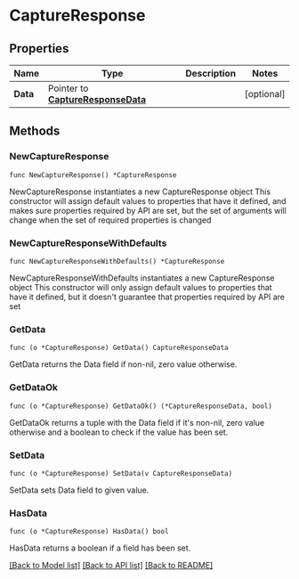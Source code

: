 # CaptureResponse

## Properties

Name | Type | Description | Notes
------------ | ------------- | ------------- | -------------
**Data** | Pointer to [**CaptureResponseData**](CaptureResponseData.md) |  | [optional] 

## Methods

### NewCaptureResponse

`func NewCaptureResponse() *CaptureResponse`

NewCaptureResponse instantiates a new CaptureResponse object
This constructor will assign default values to properties that have it defined,
and makes sure properties required by API are set, but the set of arguments
will change when the set of required properties is changed

### NewCaptureResponseWithDefaults

`func NewCaptureResponseWithDefaults() *CaptureResponse`

NewCaptureResponseWithDefaults instantiates a new CaptureResponse object
This constructor will only assign default values to properties that have it defined,
but it doesn't guarantee that properties required by API are set

### GetData

`func (o *CaptureResponse) GetData() CaptureResponseData`

GetData returns the Data field if non-nil, zero value otherwise.

### GetDataOk

`func (o *CaptureResponse) GetDataOk() (*CaptureResponseData, bool)`

GetDataOk returns a tuple with the Data field if it's non-nil, zero value otherwise
and a boolean to check if the value has been set.

### SetData

`func (o *CaptureResponse) SetData(v CaptureResponseData)`

SetData sets Data field to given value.

### HasData

`func (o *CaptureResponse) HasData() bool`

HasData returns a boolean if a field has been set.


[[Back to Model list]](../README.md#documentation-for-models) [[Back to API list]](../README.md#documentation-for-api-endpoints) [[Back to README]](../README.md)


